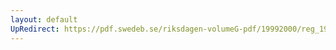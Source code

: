 ```yaml
---
layout: default
UpRedirect: https://pdf.swedeb.se/riksdagen-volumeG-pdf/19992000/reg_19992000/reg_19992000_0142.pdf
---
```

